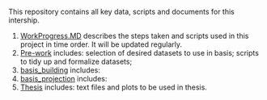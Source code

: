 
This repository contains all key data, scripts and documents for this intership. 

1. [WorkProgress.MD](https://github.com/Volvic-19/Cytokine_Chemokine_Basis/blob/main/WorkProgress.MD) describes the steps taken and scripts used in this project in time order. It will be updated regularly.
2. [Pre-work](https://github.com/Volvic-19/Cytokine_Chemokine_Basis/tree/main/Pre-work) includes: selection of desired datasets to use in basis; scripts to tidy up and formalize datasets; 
3. [basis_building](https://github.com/Volvic-19/Cytokine_Chemokine_Basis/tree/main/basis_building) includes:
4. [basis_projection](https://github.com/Volvic-19/Cytokine_Chemokine_Basis/tree/main/basis_projection) includes:
5. [Thesis](https://github.com/Volvic-19/Cytokine_Chemokine_Basis/tree/main/Thesis) includes: text files and plots to be used in thesis.

